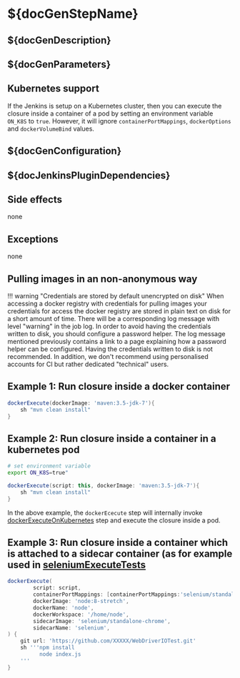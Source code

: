 # ${docGenStepName}

## ${docGenDescription}

## ${docGenParameters}

## Kubernetes support

If the Jenkins is setup on a Kubernetes cluster, then you can execute the closure inside a container of a pod by setting an environment variable `ON_K8S` to `true`. However, it will ignore `containerPortMappings`, `dockerOptions` and `dockerVolumeBind` values.

## ${docGenConfiguration}

## ${docJenkinsPluginDependencies}

## Side effects

none

## Exceptions

none

## Pulling images in an non-anonymous way

!!! warning "Credentials are stored by default unencrypted on disk"
    When accessing a docker registry with credentials for pulling
    images your credentials for access the docker registry
    are stored in plain text on disk for a short amount of time.
    There will be a corresponding log message with level "warning" in
    the job log.
    In order to avoid having the credentials written to disk, you
    should configure a password helper. The log message mentioned
    previously contains a link to a page explaining how a password helper
    can be configured.
    Having the credentials written to disk is not recommended.
    In addition, we don't recommend using personalised accounts for CI but rather dedicated "technical" users.

## Example 1: Run closure inside a docker container

```groovy
dockerExecute(dockerImage: 'maven:3.5-jdk-7'){
    sh "mvn clean install"
}
```

## Example 2: Run closure inside a container in a kubernetes pod

```sh
# set environment variable
export ON_K8S=true"
```

```groovy
dockerExecute(script: this, dockerImage: 'maven:3.5-jdk-7'){
    sh "mvn clean install"
}
```

In the above example, the `dockerEcecute` step will internally invoke [dockerExecuteOnKubernetes](dockerExecuteOnKubernetes.md) step and execute the closure inside a pod.

## Example 3: Run closure inside a container which is attached to a sidecar container (as for example used in [seleniumExecuteTests](seleniumExecuteTests.md)

```groovy
dockerExecute(
        script: script,
        containerPortMappings: [containerPortMappings:'selenium/standalone-chrome':[containerPort: 4444, hostPort: 4444]],
        dockerImage: 'node:8-stretch',
        dockerName: 'node',
        dockerWorkspace: '/home/node',
        sidecarImage: 'selenium/standalone-chrome',
        sidecarName: 'selenium',
) {
    git url: 'https://github.com/XXXXX/WebDriverIOTest.git'
    sh '''npm install
          node index.js
    '''
}
```
